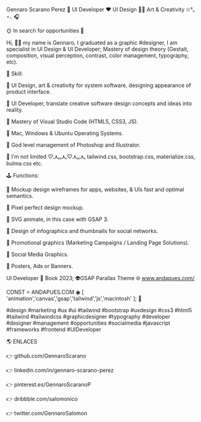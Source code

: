 Gennaro Scarano Perez 💎 UI Developer ❤️ UI Design 👩‍🎨 Art & Creativity ✩°｡⋆⸜ 🎧

🌞 In search for opportunities 📡

Hi, 🤚🏼 my name is Gennaro, I graduated as a graphic #designer, I am specialist in UI Design & UI Developer; Mastery of design theory (Gestalt, composition, visual perception, contrast, color management, typography, etc).

🎨 Skill:

🔹 UI Design, art & creativity for system software, designing appearance of product interface.

🔹 UI Developer, translate creative software design concepts and ideas into reality.

🔹 Mastery of Visual Studio Code (HTML5, CSS3, JS).

🔹 Mac, Windows & Ubuntu Operating Systems.

🔹 God level management of Photoshop and Illustrator.

🔹 I'm not limited ♡ﮩ٨ـﮩﮩ٨ـ♡ﮩ٨ـﮩﮩ٨ـ tailwind.css, bootstrap.css, materialize.css, bulma.css etc.


🕹 Functions:

🔹 Mockup design wireframes for apps, websites, & UIs fast and optimal semantics.

🔹 Pixel perfect design mockup.

🔹 SVG animate, in this case with GSAP 3.

🔹 Design of infographics and thumbnails for social networks.

🔹 Promotional graphics (Marketing Campaigns / Landing Page Solutions).

🔹 Social Media Graphics.

🔹 Posters, Ads or Banners.


UI Developer 🚀 Book 2023; 👽GSAP Parallax Theme 🌐 www.andapues.com/

CONST = ANDAPUES.COM ◉ [ 'animation','canvas','gsap','tailwind','js','macintosh' ]; 🚀

#design #marketing #ux #ui #tailwind #bootstrap #uxdesign #css3 #html5 #tailwind #tailwindcss #graphicdesigner #typography #developer #designer #management #opportunities #socialmedia #javascript #frameworks #frontend #UIDeveloper


🌎 ENLACES

👉 github.com/GennaroScarano

👉 linkedin.com/in/gennaro-scarano-perez

👉 pinterest.es/GennaroScaranoP

👉 dribbble.com/salomonico

👉 twitter.com/GennaroSalomon
